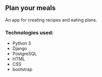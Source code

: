 ## Plan your meals

An app for creating recipes and eating plans.

### Technologies used:

* Python 3
* Django
* PostgreSQL
* HTML
* CSS
* bootstrap

